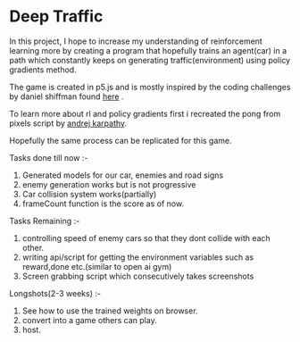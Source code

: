 # Deep Traffic

In this project, I hope to increase my understanding of reinforcement learning more by creating a program that hopefully trains an agent(car) in a path which constantly keeps on generating traffic(environment) using policy gradients method.

The game is created in p5.js and is mostly inspired by the coding challenges by daniel shiffman found [here](https://github.com/CodingTrain/website/tree/master/CodingChallenges/CC_31_FlappyBird_p5.js) .

To learn more about rl and policy gradients first i recreated the pong from pixels script by [andrej karpathy](https://karpathy.github.io/2016/05/31/rl/).

Hopefully the same process can be replicated for this game.

Tasks done till now :-
1. Generated models for our car, enemies and road signs
2. enemy generation works but is not progressive
3. Car collision system works(partially)
4. frameCount function is the score as of now.

Tasks Remaining :-
1. controlling speed of enemy cars so that they dont collide with each other.
2. writing api/script for getting the environment variables such as reward,done etc.(similar to open ai gym)
3. Screen grabbing script which consecutively takes screenshots

Longshots(2-3 weeks) :- 
1. See how to use the trained weights on browser.
2. convert into a game others can play.
3. host.
